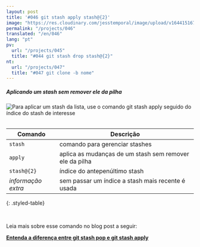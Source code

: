 ```yaml
---
layout: post
title: '#046 git stash apply stash@{2}'
image: "https://res.cloudinary.com/jesstemporal/image/upload/v1644151679/gitfichas/pt/046/thumbnail_gcrnbm.jpg"
permalink: "/projects/046"
translated: "/en/046"
lang: "pt"
pv:
  url: "/projects/045"
  title: "#044 git stash drop stash@{2}"
nt:
  url: "/projects/047"
  title: "#047 git clone -b nome"
---
```

##### Aplicando um stash sem remover ele da pilha

<img alt="Para aplicar um stash da lista, use o comando git stash apply seguido do índice do stash de interesse" src="https://res.cloudinary.com/jesstemporal/image/upload/v1644151679/gitfichas/pt/046/full_mutfuw.jpg"><br><br>

| Comando | Descrição |
|---------|-----------|
| `stash` | comando para gerenciar stashes |
| `apply` | aplica as mudanças de um stash sem remover ele da pilha |
| `stash@{2}` | índice do antepenúltimo stash |
| _informação extra_ | sem passar um índice a stash mais recente é usada |
{: .styled-table}

<br>

Leia mais sobre esse comando no blog post a seguir:

<a href="https://jtemporal.com/entenda-a-diferenca-git-stash-pop-git-stash-apply/?utm_source=gitfichas">
  <strong>Entenda a diferença entre git stash pop e git stash apply</strong>
</a>
